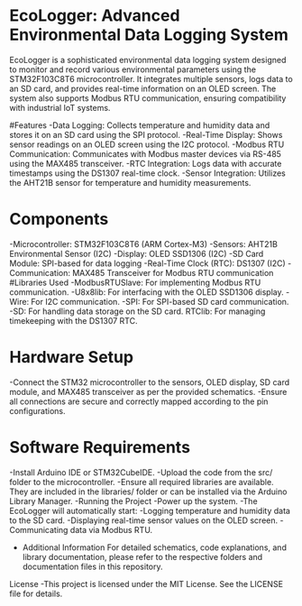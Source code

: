# EcoLogger: Advanced Environmental Data Logging System
EcoLogger is a sophisticated environmental data logging system designed to monitor and record various environmental parameters using the STM32F103C8T6 microcontroller. It integrates multiple sensors, logs data to an SD card, and provides real-time information on an OLED screen. The system also supports Modbus RTU communication, ensuring compatibility with industrial IoT systems.

#Features
-Data Logging: Collects temperature and humidity data and stores it on an SD card using the SPI protocol.
-Real-Time Display: Shows sensor readings on an OLED screen using the I2C protocol.
-Modbus RTU Communication: Communicates with Modbus master devices via RS-485 using the MAX485 transceiver.
-RTC Integration: Logs data with accurate timestamps using the DS1307 real-time clock.
-Sensor Integration: Utilizes the AHT21B sensor for temperature and humidity measurements.
# Components
-Microcontroller: STM32F103C8T6 (ARM Cortex-M3)
-Sensors: AHT21B Environmental Sensor (I2C)
-Display: OLED SSD1306 (I2C)
-SD Card Module: SPI-based for data logging
-Real-Time Clock (RTC): DS1307 (I2C)
-Communication: MAX485 Transceiver for Modbus RTU communication
#Libraries Used
-ModbusRTUSlave: For implementing Modbus RTU communication.
-U8x8lib: For interfacing with the OLED SSD1306 display.
-Wire: For I2C communication.
-SPI: For SPI-based SD card communication.
-SD: For handling data storage on the SD card.
RTClib: For managing timekeeping with the DS1307 RTC.
# Hardware Setup
-Connect the STM32 microcontroller to the sensors, OLED display, SD card module, and MAX485 transceiver as per the provided schematics.
-Ensure all connections are secure and correctly mapped according to the pin configurations.
# Software Requirements
-Install Arduino IDE or STM32CubeIDE.
-Upload the code from the src/ folder to the microcontroller.
-Ensure all required libraries are available. They are included in the libraries/ folder or can be installed via the Arduino Library Manager.
-Running the Project
-Power up the system.
-The EcoLogger will automatically start:
-Logging temperature and humidity data to the SD card.
-Displaying real-time sensor values on the OLED screen.
-Communicating data via Modbus RTU.
- Additional Information
For detailed schematics, code explanations, and library documentation, please refer to the respective folders and documentation files in this repository.

License
-This project is licensed under the MIT License. See the LICENSE file for details.

